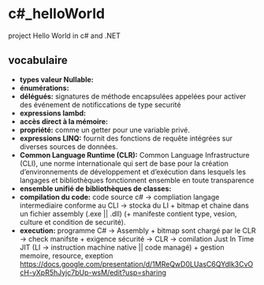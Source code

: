 # c#_helloWorld
project Hello World in c# and .NET

## vocabulaire

+ __types valeur Nullable:__
+ __énumérations:__
+ __délégués:__ signatures de méthode encapsulées appelées pour activer des événement de notificcations de type securité
+ __expressions lambd:__
+ __accès direct à la mémoire:__ 
+ __propriété:__ comme un getter pour une variable privé.
+ __expressions LINQ:__ fournit des fonctions de requête intégrées sur diverses sources de données.
+ __Common Language Runtime (CLR):__   Common Language Infrastructure (CLI), une norme internationale qui sert de base pour la création d’environnements de développement et d’exécution dans lesquels les langages et bibliothèques fonctionnent ensemble en toute transparence
+ __ensemble unifié de bibliothèques de classes:__
+ __compilation du code:__ code source c# -> compliation langage intermediaire conforme au CLI -> stocka du LI + bitmap et chaine dans un fichier assembly (.exe || .dll) (+ manifeste contient type, vesion, culture et condition de securité).
+ __execution:__ programme C# -> Assembly + bitmap sont chargé par le CLR -> check manifste + exigence sécurité -> CLR -> comilation Just In Time JIT (LI -> instruction machine native || code managé) + gestion memoire, resource, exeption 
https://docs.google.com/presentation/d/1MReQwD0LUasC6QYdlk3CvOcH-yXpR5hJyjc7bUp-wsM/edit?usp=sharing
